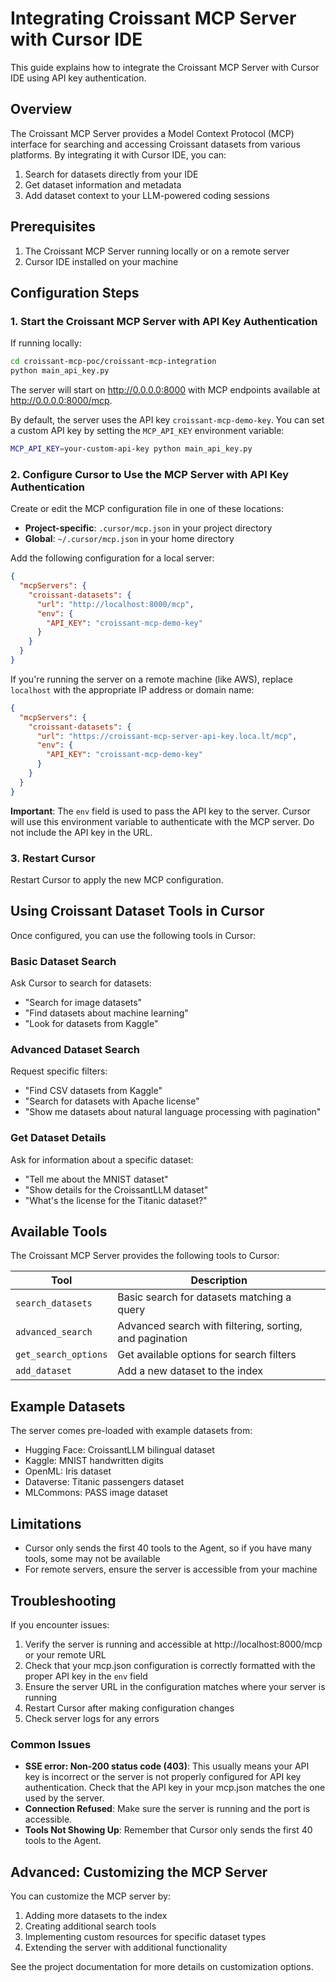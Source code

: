 # Integrating Croissant MCP Server with Cursor IDE

This guide explains how to integrate the Croissant MCP Server with Cursor IDE using API key authentication.

## Overview

The Croissant MCP Server provides a Model Context Protocol (MCP) interface for searching and accessing Croissant datasets from various platforms. By integrating it with Cursor IDE, you can:

1. Search for datasets directly from your IDE
2. Get dataset information and metadata
3. Add dataset context to your LLM-powered coding sessions

## Prerequisites

1. The Croissant MCP Server running locally or on a remote server
2. Cursor IDE installed on your machine

## Configuration Steps

### 1. Start the Croissant MCP Server with API Key Authentication

If running locally:

```bash
cd croissant-mcp-poc/croissant-mcp-integration
python main_api_key.py
```

The server will start on http://0.0.0.0:8000 with MCP endpoints available at http://0.0.0.0:8000/mcp.

By default, the server uses the API key `croissant-mcp-demo-key`. You can set a custom API key by setting the `MCP_API_KEY` environment variable:

```bash
MCP_API_KEY=your-custom-api-key python main_api_key.py
```

### 2. Configure Cursor to Use the MCP Server with API Key Authentication

Create or edit the MCP configuration file in one of these locations:

- **Project-specific**: `.cursor/mcp.json` in your project directory
- **Global**: `~/.cursor/mcp.json` in your home directory

Add the following configuration for a local server:

```json
{
  "mcpServers": {
    "croissant-datasets": {
      "url": "http://localhost:8000/mcp",
      "env": {
        "API_KEY": "croissant-mcp-demo-key"
      }
    }
  }
}
```

If you're running the server on a remote machine (like AWS), replace `localhost` with the appropriate IP address or domain name:

```json
{
  "mcpServers": {
    "croissant-datasets": {
      "url": "https://croissant-mcp-server-api-key.loca.lt/mcp",
      "env": {
        "API_KEY": "croissant-mcp-demo-key"
      }
    }
  }
}
```

**Important**: The `env` field is used to pass the API key to the server. Cursor will use this environment variable to authenticate with the MCP server. Do not include the API key in the URL.

### 3. Restart Cursor

Restart Cursor to apply the new MCP configuration.

## Using Croissant Dataset Tools in Cursor

Once configured, you can use the following tools in Cursor:

### Basic Dataset Search

Ask Cursor to search for datasets:

- "Search for image datasets"
- "Find datasets about machine learning"
- "Look for datasets from Kaggle"

### Advanced Dataset Search

Request specific filters:

- "Find CSV datasets from Kaggle"
- "Search for datasets with Apache license"
- "Show me datasets about natural language processing with pagination"

### Get Dataset Details

Ask for information about a specific dataset:

- "Tell me about the MNIST dataset"
- "Show details for the CroissantLLM dataset"
- "What's the license for the Titanic dataset?"

## Available Tools

The Croissant MCP Server provides the following tools to Cursor:

| Tool | Description |
|------|-------------|
| `search_datasets` | Basic search for datasets matching a query |
| `advanced_search` | Advanced search with filtering, sorting, and pagination |
| `get_search_options` | Get available options for search filters |
| `add_dataset` | Add a new dataset to the index |

## Example Datasets

The server comes pre-loaded with example datasets from:

- Hugging Face: CroissantLLM bilingual dataset
- Kaggle: MNIST handwritten digits
- OpenML: Iris dataset
- Dataverse: Titanic passengers dataset
- MLCommons: PASS image dataset

## Limitations

- Cursor only sends the first 40 tools to the Agent, so if you have many tools, some may not be available
- For remote servers, ensure the server is accessible from your machine

## Troubleshooting

If you encounter issues:

1. Verify the server is running and accessible at http://localhost:8000/mcp or your remote URL
2. Check that your mcp.json configuration is correctly formatted with the proper API key in the `env` field
3. Ensure the server URL in the configuration matches where your server is running
4. Restart Cursor after making configuration changes
5. Check server logs for any errors

### Common Issues

- **SSE error: Non-200 status code (403)**: This usually means your API key is incorrect or the server is not properly configured for API key authentication. Check that the API key in your mcp.json matches the one used by the server.
- **Connection Refused**: Make sure the server is running and the port is accessible.
- **Tools Not Showing Up**: Remember that Cursor only sends the first 40 tools to the Agent.

## Advanced: Customizing the MCP Server

You can customize the MCP server by:

1. Adding more datasets to the index
2. Creating additional search tools
3. Implementing custom resources for specific dataset types
4. Extending the server with additional functionality

See the project documentation for more details on customization options.
